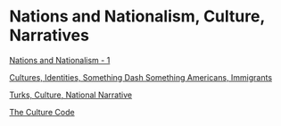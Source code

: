 # Nations and Nationalism, Culture, Narratives

[Nations and Nationalism - 1](../../2013/03/nations-and-nationalism-gellner.md)

[Cultures, Identities, Something Dash Something Americans, Immigrants](../../2019/11/faux-ambassadors.md)

[Turks, Culture, National Narrative](../../2020/04/turks-culture-national-narrative.md)

[The Culture Code](../../2014/06/the-culture-code.md)



